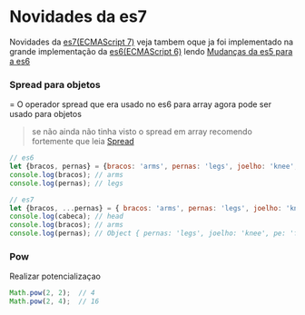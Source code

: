 # Novidades da es7
Novidades da [es7(ECMAScript 7)](http://www.ecma-international.org/ecma-262/7.0/) veja tambem oque ja foi implementado na grande implementação da [es6(ECMAScript 6)](http://www.ecma-international.org/ecma-262/6.0/) lendo [Mudanças da es5 para a es6](/mudancas-da-es5-para-a-es6)

### Spread para objetos
=
O operador spread que era usado no es6 para array agora pode ser usado para objetos
> se não ainda não tinha visto o spread em array recomendo fortemente que leia [Spread](/mudancas-da-es5-para-a-es6/spread)
```javascript
// es6 
let {bracos, pernas} = {bracos: 'arms', pernas: 'legs', joelho: 'knee', pe: 'foot'};
console.log(bracos); // arms
console.log(pernas); // legs

// es7
let {bracos, ...pernas} = { bracos: 'arms', pernas: 'legs', joelho: 'knee', pe: 'foot'};
console.log(cabeca); // head
console.log(bracos); // arms
console.log(pernas); // Object { pernas: 'legs', joelho: 'knee', pe: 'foot' }
```
### Pow
Realizar potencializaçao
```javascript
Math.pow(2, 2);  // 4
Math.pow(2, 4);  // 16
```
